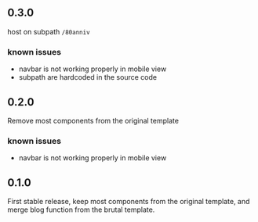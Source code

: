 ## 0.3.0
host on subpath `/80anniv`

### known issues
- navbar is not working properly in mobile view
- subpath are hardcoded in the source code

## 0.2.0
Remove most components from the original template

### known issues
- navbar is not working properly in mobile view

## 0.1.0

First stable release, keep most components from the original template, and merge blog function from the brutal template.
